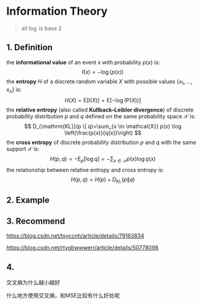 # Information Theory

> all $\log$ is base 2

## 1. Definition

the **informational value** of an event $x$ with probability $p(x)$ is:
$$
\mathrm{I}(x) = -\log(p(x))
$$
the **entropy** $Η$ of a discrete random variable $X$ with possible values $\left\{x_{1}, \ldots, x_{n}\right\}$ is:
$$
H(X)=\mathrm{E}[\mathrm{I}(X)]=\mathrm{E}[-\log (\mathrm{P}(X))]
$$
the **relative entropy** (also called **Kullback–Leibler divergence**) of discrete probability distribution $p$ and $q$ defined on the same probability space $\mathcal{X}$ is:
$$
D_{\mathrm{KL}}(p \| q)=\sum_{x \in \mathcal{X}} p(x) \log \left(\frac{p(x)}{q(x)}\right)
$$
the **cross entropy** of discrete probability distribution $p$ and $q$ with the same support $\mathcal{X}$ is:
$$
H(p, q) = -\mathrm{E}_{p}[\log q] = -\sum_{x \in \mathcal{X}} p(x) \log q(x)
$$
the relationship between relative entropy and cross entropy is:
$$
H(p, q)=H(p)+D_{\mathrm{KL}}(p \| q)
$$



## 2. Example









## 3. Recommend

https://blog.csdn.net/tsyccnh/article/details/79163834

https://blog.csdn.net/rtygbwwwerr/article/details/50778098



## 4. 

交叉熵为什么越小越好

什么地方使用交叉熵，和MSE比较有什么好处呢

